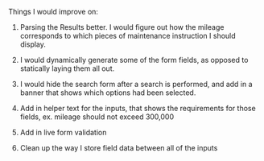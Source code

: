 Things I would improve on:

1. Parsing the Results better. I would figure out how the mileage corresponds to which pieces of maintenance instruction I should display.

2. I would dynamically generate some of the form fields, as opposed to statically laying them all out.

3. I would hide the search form after a search is performed, and add in a banner that shows which options had been selected.

4. Add in helper text for the inputs, that shows the requirements for those fields, ex. mileage should not exceed 300,000

5. Add in live form validation 

6. Clean up the way I store field data between all of the inputs